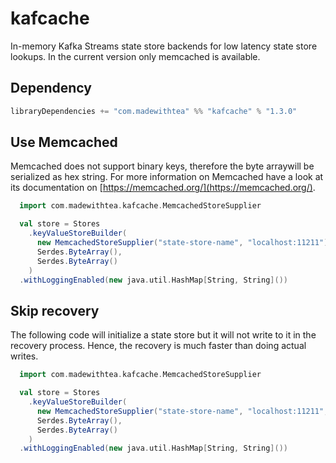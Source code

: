 # kafcache

In-memory Kafka Streams state store backends for low latency state store lookups. In the current version only memcached is available. 

## Dependency

```scala
libraryDependencies += "com.madewithtea" %% "kafcache" % "1.3.0" 
```

## Use Memcached 

Memcached does not support binary keys, therefore the byte arraywill be serialized as hex string. For more information on Memcached have a look at its documentation on [https://memcached.org/](https://memcached.org/).

```scala
  import com.madewithtea.kafcache.MemcachedStoreSupplier

  val store = Stores
    .keyValueStoreBuilder(
      new MemcachedStoreSupplier("state-store-name", "localhost:11211"),
      Serdes.ByteArray(),
      Serdes.ByteArray()
    )
  .withLoggingEnabled(new java.util.HashMap[String, String]())
```

## Skip recovery

The following code will initialize a state store but it will not write to it in the recovery process. Hence, the recovery is much faster than doing actual writes.  

```scala
  import com.madewithtea.kafcache.MemcachedStoreSupplier

  val store = Stores
    .keyValueStoreBuilder(
      new MemcachedStoreSupplier("state-store-name", "localhost:11211", recover = false),
      Serdes.ByteArray(),
      Serdes.ByteArray()
    )
  .withLoggingEnabled(new java.util.HashMap[String, String]())
```


